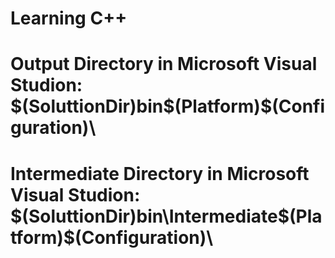 # Learning C++

# Output Directory in Microsoft Visual Studion: $(SoluttionDir)bin\$(Platform)\$(Configuration)\
# Intermediate Directory in Microsoft Visual Studion: $(SoluttionDir)bin\Intermediate\$(Platform)\$(Configuration)\